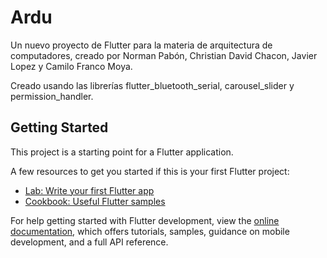 # Ardu

Un nuevo proyecto de Flutter para la materia de arquitectura de computadores, creado por Norman Pabón, Christian David Chacon, Javier Lopez y Camilo Franco Moya.

Creado usando las librerías flutter_bluetooth_serial, carousel_slider y permission_handler.

## Getting Started

This project is a starting point for a Flutter application.

A few resources to get you started if this is your first Flutter project:

- [Lab: Write your first Flutter app](https://docs.flutter.dev/get-started/codelab)
- [Cookbook: Useful Flutter samples](https://docs.flutter.dev/cookbook)

For help getting started with Flutter development, view the
[online documentation](https://docs.flutter.dev/), which offers tutorials,
samples, guidance on mobile development, and a full API reference.
